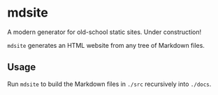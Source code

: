 # mdsite

A modern generator for old-school static sites. Under construction!

`mdsite` generates an HTML website from any tree of Markdown files.

## Usage

Run `mdsite` to build the Markdown files in `./src` recursively into `./docs`.
